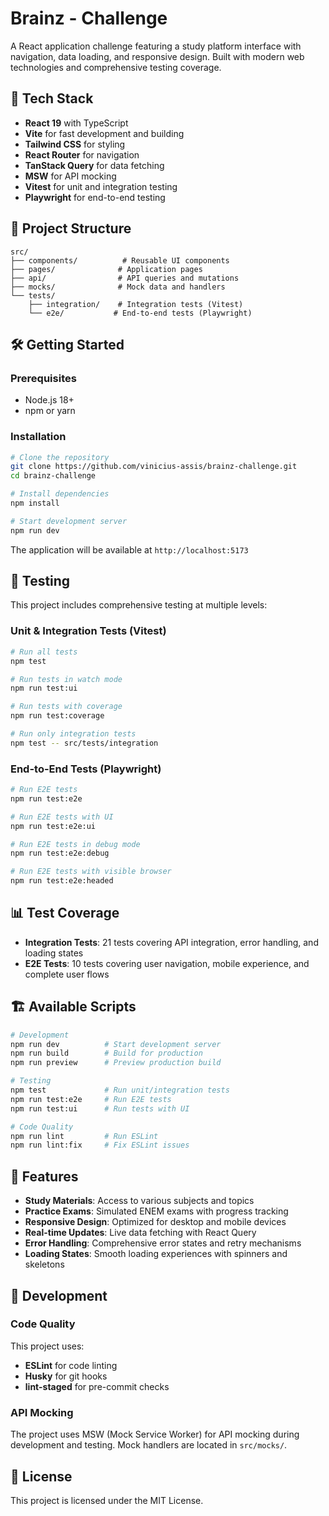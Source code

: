 # Brainz - Challenge

A React application challenge featuring a study platform interface with navigation, data loading, and responsive design. Built with modern web technologies and comprehensive testing coverage.

## 🚀 Tech Stack

- **React 19** with TypeScript
- **Vite** for fast development and building
- **Tailwind CSS** for styling
- **React Router** for navigation
- **TanStack Query** for data fetching
- **MSW** for API mocking
- **Vitest** for unit and integration testing
- **Playwright** for end-to-end testing

## 📁 Project Structure

```
src/
├── components/          # Reusable UI components
├── pages/              # Application pages
├── api/                # API queries and mutations
├── mocks/              # Mock data and handlers
└── tests/
    ├── integration/    # Integration tests (Vitest)
    └── e2e/           # End-to-end tests (Playwright)
```

## 🛠️ Getting Started

### Prerequisites

- Node.js 18+ 
- npm or yarn

### Installation

```bash
# Clone the repository
git clone https://github.com/vinicius-assis/brainz-challenge.git
cd brainz-challenge

# Install dependencies
npm install

# Start development server
npm run dev
```

The application will be available at `http://localhost:5173`

## 🧪 Testing

This project includes comprehensive testing at multiple levels:

### Unit & Integration Tests (Vitest)

```bash
# Run all tests
npm test

# Run tests in watch mode
npm run test:ui

# Run tests with coverage
npm run test:coverage

# Run only integration tests
npm test -- src/tests/integration
```

### End-to-End Tests (Playwright)

```bash
# Run E2E tests
npm run test:e2e

# Run E2E tests with UI
npm run test:e2e:ui

# Run E2E tests in debug mode
npm run test:e2e:debug

# Run E2E tests with visible browser
npm run test:e2e:headed
```

## 📊 Test Coverage

- **Integration Tests**: 21 tests covering API integration, error handling, and loading states
- **E2E Tests**: 10 tests covering user navigation, mobile experience, and complete user flows

## 🏗️ Available Scripts

```bash
# Development
npm run dev          # Start development server
npm run build        # Build for production
npm run preview      # Preview production build

# Testing
npm test             # Run unit/integration tests
npm run test:e2e     # Run E2E tests
npm run test:ui      # Run tests with UI

# Code Quality
npm run lint         # Run ESLint
npm run lint:fix     # Fix ESLint issues
```

## 🎯 Features

- **Study Materials**: Access to various subjects and topics
- **Practice Exams**: Simulated ENEM exams with progress tracking
- **Responsive Design**: Optimized for desktop and mobile devices
- **Real-time Updates**: Live data fetching with React Query
- **Error Handling**: Comprehensive error states and retry mechanisms
- **Loading States**: Smooth loading experiences with spinners and skeletons

## 🔧 Development

### Code Quality

This project uses:
- **ESLint** for code linting
- **Husky** for git hooks
- **lint-staged** for pre-commit checks

### API Mocking

The project uses MSW (Mock Service Worker) for API mocking during development and testing. Mock handlers are located in `src/mocks/`.

## 📝 License

This project is licensed under the MIT License.
